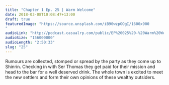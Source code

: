 ```yaml
---
title: "Chapter 1 Ep. 25 | Warm Welcome"
date: 2018-03-08T10:08:47+13:00
draft: true
featuredImage: "https://source.unsplash.com/iB90wzpOOgI/1600x900
"
audioLink: "http://podcast.casualrp.com/public/EP%20025%20-%20Warm%20Welcome.mp3"
audioSize: "156000000"
audioLength: "2:50:33"
slug: "25"
---
```


Rumours are collected, stomped or spread by the party as they come up to Shinrin. Checking in with Ser Thomas they get paid for their mission and head to the bar for a well deserved drink. The whole town is excited to meet the new settlers and form their own opinions of these wealthy outsiders.

